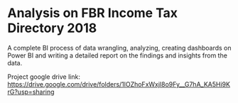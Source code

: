 # Analysis on FBR Income Tax Directory 2018
A complete BI process of data wrangling, analyzing, creating dashboards on Power BI and writing a detailed report on the findings and insights from the data.

Project google drive link:
https://drive.google.com/drive/folders/1lOZhoFxWxjl8o9Fy__G7hA_KA5Hi9KrG?usp=sharing
